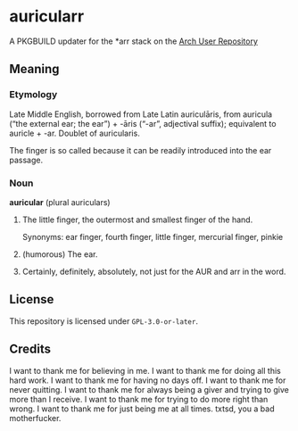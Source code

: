 # auricularr

A PKGBUILD updater for the \*arr stack on the [Arch User Repository](https://aur.archlinux.org)

## Meaning

### Etymology

Late Middle English, borrowed from Late Latin auriculāris, from auricula (“the
external ear; the ear”) + -āris (“-ar”, adjectival suffix); equivalent to
auricle + -ar. Doublet of auricularis.

The finger is so called because it can be readily introduced into the ear passage.

### Noun

**auricular** (plural auriculars)

1. The little finger, the outermost and smallest finger of the hand.

    Synonyms: ear finger, fourth finger, little finger, mercurial finger, pinkie

2. (humorous) The ear.
3. Certainly, definitely, absolutely, not just for the AUR and arr in the word.

## License

This repository is licensed under `GPL-3.0-or-later`.

## Credits

I want to thank me for believing in me. I want to thank me for doing all this
hard work. I want to thank me for having no days off. I want to thank me for
never quitting. I want to thank me for always being a giver and trying to give
more than I receive. I want to thank me for trying to do more right than wrong.
I want to thank me for just being me at all times. txtsd, you a bad
motherfucker.
